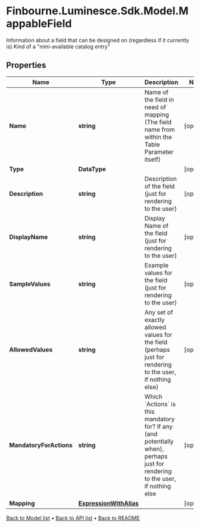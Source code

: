 # Finbourne.Luminesce.Sdk.Model.MappableField
Information about a field that can be designed on (regardless if it currently is)  Kind of a \"mini-available catalog entry\"

## Properties

Name | Type | Description | Notes
------------ | ------------- | ------------- | -------------
**Name** | **string** | Name of the field in need of mapping (The field name from within the Table Parameter itself) | [optional] 
**Type** | **DataType** |  | [optional] 
**Description** | **string** | Description of the field (just for rendering to the user) | [optional] 
**DisplayName** | **string** | Display Name of the field (just for rendering to the user) | [optional] 
**SampleValues** | **string** | Example values for the field (just for rendering to the user) | [optional] 
**AllowedValues** | **string** | Any set of exactly allowed values for the field (perhaps just for rendering to the user, if nothing else) | [optional] 
**MandatoryForActions** | **string** | Which &#x60;Actions&#x60; is this mandatory for? If any (and potentially when), perhaps just for rendering to the user, if nothing else | [optional] 
**Mapping** | [**ExpressionWithAlias**](ExpressionWithAlias.md) |  | [optional] 

[Back to Model list](../README.md#documentation-for-models) &#8226; [Back to API list](../README.md#documentation-for-api-endpoints) &#8226; [Back to README](../README.md)

